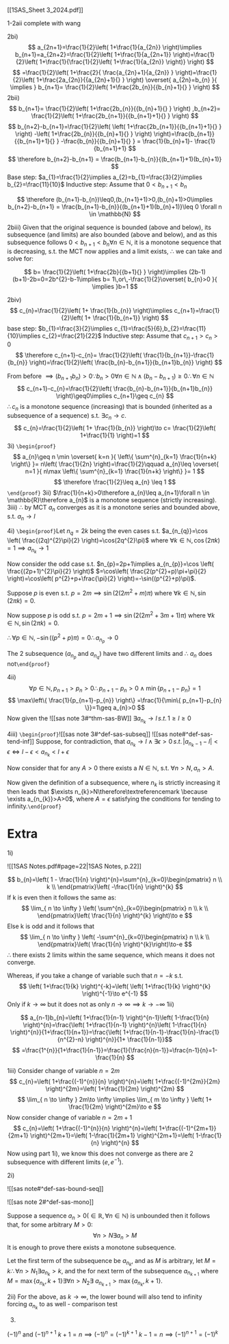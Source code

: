 [[1SAS_Sheet 3_2024.pdf]]

1-2aii complete with wang

2bi)
$$
a_{2n+1}=\frac{1}{2}\left( 1+\frac{1}{a_{2n}} \right)\implies b_{n+1}=a_{2n+2}=\frac{1}{2}\left( 1+\frac{1}{a_{2n+1}} \right)=\frac{1}{2}\left( 1+\frac{1}{\frac{1}{2}\left( 1+\frac{1}{a_{2n}} \right)} \right)
$$$$
=\frac{1}{2}\left( 1+\frac{2}{ \frac{a_{2n}+1}{a_{2n}} } \right)=\frac{1}{2}\left( 1+\frac{2a_{2n}}{{a_{2n}+1}{} } \right) \overset{ a_{2n}=b_{n} }{ \implies } b_{n+1}= \frac{1}{2}\left( 1+\frac{2b_{n}}{{b_{n}+1}{} } \right) 
$$
2bii)
$$
b_{n+1}= \frac{1}{2}\left( 1+\frac{2b_{n}}{{b_{n}+1}{} } \right) ,b_{n+2}= \frac{1}{2}\left( 1+\frac{2b_{n+1}}{{b_{n+1}+1}{} } \right) 
$$
$$
b_{n+2}-b_{n+1}=\frac{1}{2}\left( \left( 1+\frac{2b_{n+1}}{{b_{n+1}+1}{} } \right)  -\left( 1+\frac{2b_{n}}{{b_{n}+1}{} } \right) \right)=\frac{b_{n+1}}{{b_{n+1}+1}{} }   -\frac{b_{n}}{{b_{n}+1}{} } = \frac{1}{b_{n}+1}- \frac{1}{b_{n+1}+1}
$$
$$
\therefore b_{n+2}-b_{n+1} = \frac{b_{n+1}-b_{n}}{(b_{n+1}+1)(b_{n}+1)}
$$
Base step:
$a_{1}=\frac{1}{2}\implies a_{2}=b_{1}=\frac{3}{2}\implies b_{2}=\frac{11}{10}$ 
Inductive step: 
Assume that $0< b_{n+1}<b_{n}$

$$
\therefore (b_{n+1}-b_{n})\leq0,(b_{n+1}+1)>0,(b_{n}+1)>0\implies  b_{n+2}-b_{n+1} = \frac{b_{n+1}-b_{n}}{(b_{n+1}+1)(b_{n}+1)}\leq 0 \forall n \in \mathbb{N}
$$

2biii)
Given that the original sequence is bounded (above and below), its subsequence (and limits) are also bounded (above and below), and as this subsequence follows $0< b_{n+1}<b_{n}\forall n \in \mathbb{N},$ it is a monotone sequence that is decreasing, s.t. the MCT now applies and a limit exists, $\therefore$ we can take and solve for:

$$
b= \frac{1}{2}\left( 1+\frac{2b}{{b+1}{} } \right)\implies (2b-1)(b+1)-2b=0=2b^{2}-b-1\implies b= 1\,or\,-\frac{1}{2}\overset{ b_{n}>0 }{ \implies }b=1
$$

2biv)
$$
c_{n}=\frac{1}{2}\left( 1+ \frac{1}{b_{n}} \right)\implies c_{n+1}=\frac{1}{2}\left( 1+ \frac{1}{b_{n+1}} \right)
$$
base step:
$b_{1}=\frac{3}{2}\implies c_{1}=\frac{5}{6},b_{2}=\frac{11}{10}\implies c_{2}=\frac{21}{22}$
Inductive step: 
Assume that $c_{n+1}>c_{n}>0$
$$
\therefore c_{n+1}-c_{n}= \frac{1}{2}\left( \frac{1}{b_{n+1}}-\frac{1}{b_{n}} \right)=\frac{1}{2}\left( \frac{b_{n}-b_{n+1}}{b_{n+1}b_{n}} \right)
$$

From before $\implies (b_{n+1}b_{n})>0\because b_{n}>0 \forall n \in \mathbb{N}\wedge(b_{n}-b_{n+1})\geq 0 \therefore\forall n \in \mathbb{N}$
$$
c_{n+1}-c_{n}=\frac{1}{2}\left( \frac{b_{n}-b_{n+1}}{b_{n+1}b_{n}} \right)\geq0\implies c_{n+1}\geq c_{n}
$$
$\therefore c_{n}$ is a monotone sequence (increasing) that is bounded (inherited as a subsequence of a sequence) s.t. $\exists c_{n}\to c$.
$$
c_{n}=\frac{1}{2}\left( 1+ \frac{1}{b_{n}} \right)\to c= \frac{1}{2}\left( 1+\frac{1}{1} \right)=1
$$
3i)
`\begin{proof}`
$$
a_{n}\geq n \min \overset{ k=n }{ \left\{  \sum^{n}_{k=1} \frac{1}{n+k}  \right\} }= n\left( \frac{1}{2n} \right)=\frac{1}{2}\qquad a_{n}\leq \overset{ n=1 }{ n\max \left\{  \sum^{n}_{k=1} \frac{1}{n+k}  \right\} }= 1
$$
$$
\therefore \frac{1}{2}\leq a_{n} \leq 1
$$
`\end{proof}`
3ii)
$\frac{1}{n+k}>0\therefore a_{n}\leq a_{n+1}\forall n \in \mathbb{R}\therefore a_{n}$ is a monotone sequence (strictly increasing).
3iii)
$\therefore$ by MCT $a_{n}$ converges as it is a monotone series and bounded above, s.t. $a_{n} \to l$

4i)
`\begin{proof}`Let $n_{q}=2k$ being the even cases s.t. $a_{n_{q}}=\cos \left( \frac{(2q)^{2}\pi}{2} \right)=\cos(2q^{2}\pi)$ where $\forall k\in \mathbb{N},\cos(2\pi k)=1\implies a_{n_{k}}\to1$

Now consider the odd case s.t. $n_{p}=2p+1\implies a_{n_{p}}=\cos \left( \frac{(2p+1)^{2}\pi}{2} \right)$
$=\cos\left( \frac{2(p^{2}+p)\pi+\pi}{2} \right)=\cos\left( p^{2}+p+\frac{\pi}{2} \right)=-\sin((p^{2}+p)\pi)$. 

Suppose $p$ is even s.t. $p=2m\implies\sin(2(2m^{2}+m)\pi)$ where $\forall k \in \mathbb{N},\sin(2\pi k)=0$. 

Now suppose $p$ is odd s.t. $p=2m+1\implies\sin(2(2m^{2}+3m+1)\pi)$ where $\forall k \in \mathbb{N},\sin(2\pi k)=0$.

$\therefore \forall p \in \mathbb{N},-\sin((p^{2}+p)\pi)=0\therefore a_{n_{p}}\to 0$

The 2 subsequence ($a_{n_{p}}$ and $a_{n_{q}}$) have two different limits and $\therefore$ $a_{n}$ does not`\end{proof}`

4ii)
$$\forall p \in \mathbb{N},p_{n+1}>p_{n}>0\therefore p_{n+1}-p_{n}>0 \land \min\{ p_{n+1}-p_{n} \}=1$$ $$
\max\left\{  \frac{1}{p_{n+1}-p_{n}}  \right\} =\frac{1}{\min\{ p_{n+1}-p_{n} \}}=1\geq a_{n}>0
$$
Now given the ![[sas note 3#^thm-sas-BW]] $\exists a_{n_{k}}\to l\,s.t.\, 1\geq l\geq 0$

4iii)
`\begin{proof}`![[sas note 3#^def-sas-subseq]] 
![[sas note#^def-sas-tend-inf]]
Suppose, for contradiction, that $a_{n_{k}}\to l \land \exists \epsilon>0 \,s.t.\,|a_{n_{k}-1}-l|<\epsilon \iff l-\epsilon<a_{n_{k}}<l+\epsilon$

Now consider that for any $A>0$ there exists a $N \in \mathbb{N},$ s.t. $\forall n>N,a_{n}>A$.

Now given the definition of a subsequence, where $n_{k}$ is strictly increasing it then leads that $\exists n_{k}>N\therefore\textreferencemark \because \exists a_{n_{k}}>A>0$, where $A=\epsilon$ satisfying the conditions for tending to infinity.`\end{proof}`

# Extra

1i)

![[1SAS Notes.pdf#page=22|1SAS Notes, p.22]]

$$
b_{n}=\left( 1 - \frac{1}{n} \right)^{n}=\sum^{n}_{k=0}\begin{pmatrix}
n \\
k \\
\end{pmatrix}\left( -\frac{1}{n} \right)^{k}
$$
If k is even then it follows the same as:
$$
\lim_{ n \to \infty } \left( \sum^{n}_{k=0}\begin{pmatrix}
n \\
k \\
\end{pmatrix}\left( \frac{1}{n} \right)^{k} \right)\to e
$$
Else k is odd and it follows that 
$$
\lim_{ n \to \infty } \left( -\sum^{n}_{k=0}\begin{pmatrix}
n \\
k \\
\end{pmatrix}\left( \frac{1}{n} \right)^{k}\right)\to-e
$$
$\therefore$ there exists 2 limits within the same sequence, which means it does not converge.

Whereas, if you take a change of variable such that $n=-k$ s.t.
$$
\left( 1+\frac{1}{k} \right)^{-k}=\left( \left( 1+\frac{1}{k} \right)^{k} \right)^{-1}\to e^{-1}
$$
Only if $k\to \infty$ but it does not as only $n\to \infty\implies k\to-\infty$
1ii)

$$
a_{n-1}b_{n}=\left( 1+\frac{1}{n-1} \right)^{n-1}\left( 1-\frac{1}{n} \right)^{n}=\frac{\left( 1+\frac{1}{n-1} \right)^{n}\left( 1-\frac{1}{n} \right)^{n}}{1+\frac{1}{n+1}}=\frac{\left( 1+\frac{1}{n-1}-\frac{1}{n}-\frac{1}{n^{2}-n} \right)^{n}}{1+ \frac{1}{n-1}}$$
$$
=\frac{1^{n}}{1+\frac{1}{n-1}}=\frac{1}{\frac{n}{n-1}}=\frac{n-1}{n}=1-\frac{1}{n}
$$

1iii)
Consider change of variable $n=2m$
$$
c_{n}=\left( 1+\frac{(-1)^{n}}{n} \right)^{n}=\left( 1+\frac{(-1)^{2m}}{2m} \right)^{2m}=\left( 1+\frac{1}{2m} \right)^{2m}
$$
$$
\lim_{ n \to \infty } 2m\to \infty \implies \lim_{ m \to \infty } \left( 1+ \frac{1}{2m} \right)^{2m}\to e
$$
Now consider change of variable $n=2m+1$
$$
c_{n}=\left( 1+\frac{(-1)^{n}}{n} \right)^{n}=\left( 1+\frac{(-1)^{2m+1}}{2m+1} \right)^{2m+1}=\left( 1-\frac{1}{2m+1} \right)^{2m+1}=\left( 1-\frac{1}{n} \right)^{n}
$$
Now using part 1i), we know this does not converge as there are 2 subsequence with different limits $(e,e^{-1})$.

2i)

![[sas note#^def-sas-bound-seq]] 

![[sas note 2#^def-sas-mono]] 

Suppose a sequence $a_{n}>0(\in \mathbb{R},\forall n \in \mathbb{N})$ is unbounded then it follows that, for some arbitrary $M>0$:
$$
\forall n>N\exists a_{n}>M
$$
It is enough to prove there exists a monotone subsequence.

Let the first term of the subsequence be $a_{n_{k}}$, and as $M$ is arbitrary, let $M=k\therefore\forall n>N_{1}\exists a_{n_{k}}>k$, and the for next term of the subsequence $a_{n_{k+1}}$ where $M=\max\{ a_{n_{k}},k+1 \}\exists \forall n>N_{2}\exists$ $a_{n_{k+1}}>\max\{ a_{n_{k}},k+1 \}$. 


2ii)
For the above, as $k\to \infty$, the lower bound will also tend to infinity forcing $a_{n_{k}}$ to as well - comparison test

3)
$(-1)^{n}$ and $(-1)^{n+1}$
$k+1=n\implies(-1)^{n}=(-1)^{k+1}$
$k-1=n\implies(-1)^{n+1}=(-1)^{k}$
